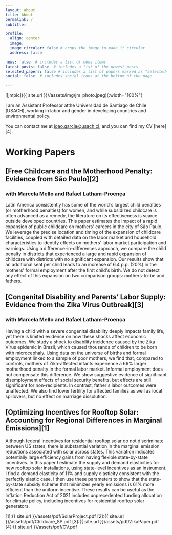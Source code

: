 ```yaml
---
layout: about
title: About
permalink: /
subtitle: 

profile:
  align: center
  image: 
  image_circular: false # crops the image to make it circular
  address: false

news: false  # includes a list of news items
latest_posts: false  # includes a list of the newest posts
selected_papers: false # includes a list of papers marked as "selected={true}"
social: false  # includes social icons at the bottom of the page

---
```


![jmpic]({{ site.url }}//assets/img/jm_photo.jpeg){:width="100%"}

I am an Assistant Professor atthe Universidad de Santiago de Chile (USACH), working in labor and gender in developing countries and environmental policy. 

You can contact me at joao.garcia@usach.cl, and you can find my CV [here][4].

# Working Papers

## [Free Childcare and the Motherhood Penalty: Evidence from São Paulo][2]
### with Marcela Mello and Rafael Latham-Proença

Latin America consistently has some of the world`s largest child penalties (or motherhood penalties) for women, and while subsidized childcare is often advanced as a remedy, the literature on its effectiveness is scarce outside developed countries. This paper estimates the impact of a rapid expansion of public childcare on mothers' careers in the city of São Paulo. We leverage the precise location and timing of the expansion of childcare facilities, coupled with detailed data on the labor market and household characteristics to identify effects on mothers' labor market participation and earnings. Using a difference-in-differences approach, we compare the child penalty in districts that experienced a large and rapid expansion of childcare with districts with no significant expansion. Our results show that an additional seat per child leads to an increase of 6.4 p.p. (20%) in the mothers' formal employment after the first child's birth. We do not detect any effect of this expansion on two comparison groups: mothers-to-be and fathers. 



## [Congenital Disability and Parents’ Labor Supply: Evidence from the Zika Virus Outbreak][3]
### with Marcela Mello and Rafael Latham-Proença

Having a child with a severe congenital disability deeply impacts family life, yet there is limited evidence on how these shocks affect economic outcomes. We study a shock to disability incidence caused by the Zika Virus epidemic in Brazil, which caused thousands of children to be born with microcephaly. Using data on the universe of births and formal employment linked to a sample of poor mothers, we find that, compared to controls, mothers of Zika-affected infants experience a 66\% larger motherhood penalty in the formal labor market. Informal employment does not compensate this difference. We show suggestive evidence of significant disemployment effects of social security benefits, but effects are still significant for non-recipients. In contrast, father's labor outcomes were unaffected. We also find lower fertility for affected families as well as local spillovers, but no effect on marriage dissolution.

## [Optimizing Incentives for Rooftop Solar: Accounting for Regional Differences in Marginal Emissions][1]

Although federal incentives for residential rooftop solar do not discriminate between US states, there is substantial variation in the marginal emission reductions associated with solar across states. This variation indicates potentially large efficiency gains from having flexible state-by-state incentives. In this paper I estimate the supply and demand elasticities for new rooftop solar installations, using state-level incentives as an instrument. I find a demand elasticity of 11% and supply elasticity consistent with the perfectly elastic case. I then use these parameters to show that the state-by-state subsidy scheme that minimizes yearly emissions is 61% more efficient than the uniform incentive. These results can be useful as the Inflation Reduction Act of 2021 includes unprecedented funding allocation for climate policy, including incentives for residential rooftop solar generators. 


[1]:{{ site.url }}/assets/pdf/SolarProject.pdf
[2]:{{ site.url }}/assets/pdf/Childcare_SP.pdf
[3]:{{ site.url }}/assets/pdf/ZikaPaper.pdf
[4]:{{ site.url }}/assets/pdf/CV.pdf
